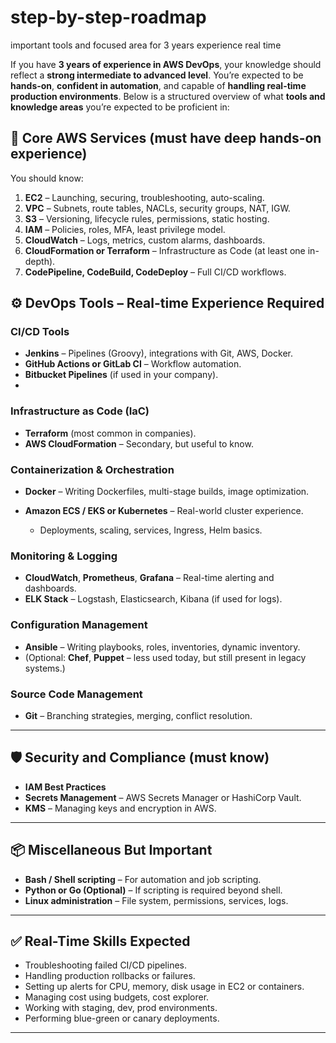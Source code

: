 # step-by-step-roadmap
important tools and focused area for 3 years experience real time 

If you have **3 years of experience in AWS DevOps**, your knowledge should reflect a **strong intermediate to advanced level**. You’re expected to be **hands-on**, **confident in automation**, and capable of **handling real-time production environments**. Below is a structured overview of what **tools and knowledge areas** you’re expected to be proficient in:
## 🔧 Core AWS Services (must have deep hands-on experience)
You should know:
1. **EC2** – Launching, securing, troubleshooting, auto-scaling.
2. **VPC** – Subnets, route tables, NACLs, security groups, NAT, IGW.
3. **S3** – Versioning, lifecycle rules, permissions, static hosting.
4. **IAM** – Policies, roles, MFA, least privilege model.
5. **CloudWatch** – Logs, metrics, custom alarms, dashboards.
6. **CloudFormation or Terraform** – Infrastructure as Code (at least one in-depth).
7. **CodePipeline, CodeBuild, CodeDeploy** – Full CI/CD workflows.
   
## ⚙️ DevOps Tools – Real-time Experience Required
### CI/CD Tools
* **Jenkins** – Pipelines (Groovy), integrations with Git, AWS, Docker.
* **GitHub Actions or GitLab CI** – Workflow automation.
* **Bitbucket Pipelines** (if used in your company).
* 
### Infrastructure as Code (IaC)
* **Terraform** (most common in companies).
* **AWS CloudFormation** – Secondary, but useful to know.

### Containerization & Orchestration

* **Docker** – Writing Dockerfiles, multi-stage builds, image optimization.
* **Amazon ECS / EKS or Kubernetes** – Real-world cluster experience.

  * Deployments, scaling, services, Ingress, Helm basics.

### Monitoring & Logging

* **CloudWatch**, **Prometheus**, **Grafana** – Real-time alerting and dashboards.
* **ELK Stack** – Logstash, Elasticsearch, Kibana (if used for logs).

### Configuration Management

* **Ansible** – Writing playbooks, roles, inventories, dynamic inventory.
* (Optional: **Chef**, **Puppet** – less used today, but still present in legacy systems.)

### Source Code Management

* **Git** – Branching strategies, merging, conflict resolution.

---

## 🛡️ Security and Compliance (must know)

* **IAM Best Practices**
* **Secrets Management** – AWS Secrets Manager or HashiCorp Vault.
* **KMS** – Managing keys and encryption in AWS.

---

## 📦 Miscellaneous But Important

* **Bash / Shell scripting** – For automation and job scripting.
* **Python or Go (Optional)** – If scripting is required beyond shell.
* **Linux administration** – File system, permissions, services, logs.

---

## ✅ Real-Time Skills Expected

* Troubleshooting failed CI/CD pipelines.
* Handling production rollbacks or failures.
* Setting up alerts for CPU, memory, disk usage in EC2 or containers.
* Managing cost using budgets, cost explorer.
* Working with staging, dev, prod environments.
* Performing blue-green or canary deployments.

----



